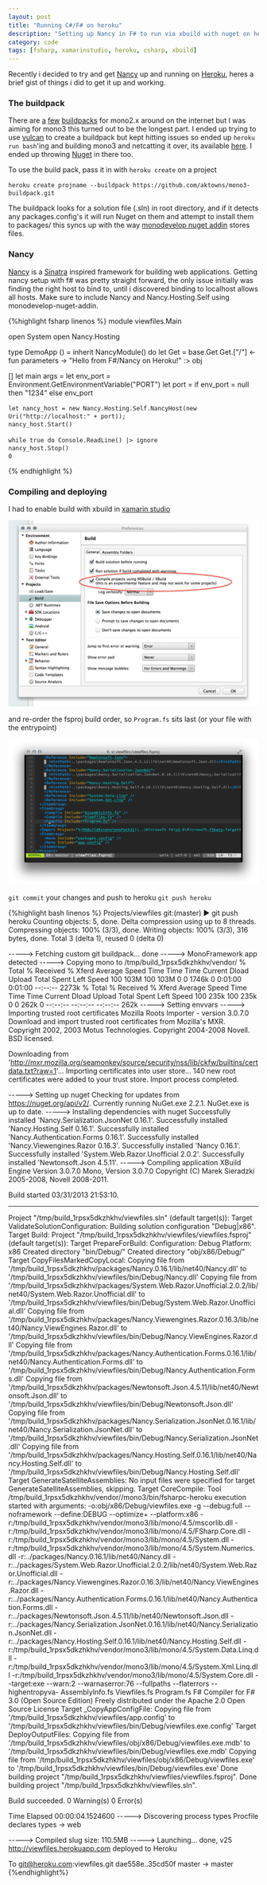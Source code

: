 ```yaml
---
layout: post
title: "Running C#/F# on heroku"
description: "Setting up Nancy in F# to run via xbuild with nuget on heroku"
category: code
tags: [fsharp, xamarinstudio, heroku, csharp, xbuild]
---
```


Recently i decided to try and get [Nancy](http://nancyfx.org/) up and running on [Heroku](http://www.heroku.com/), heres a brief gist of things i did to get it up and working.

### The buildpack
There are [a](https://github.com/bvanderveen/heroku-mono-buildpack) [few](https://github.com/brandur/heroku-buildpack-mono) [buildpacks](https://github.com/BenHall/heroku-buildpack-mono) for mono2.x around on the internet but I was aiming for mono3 this turned out to be the longest part.
I ended up trying to use [vulcan](https://github.com/heroku/vulcan) to create a buildpack but kept hitting issues so ended up `heroku run bash`'ing and building mono3 and netcatting it over, its available [here](https://github.com/aktowns/mono3-buildpack). I ended up throwing [Nuget](http://nuget.org/) in there too.

To use the build pack, pass it in with `heroku create` on a project

    heroku create projname --buildpack https://github.com/aktowns/mono3-buildpack.git

The buildpack looks for a solution file (.sln) in root directory, and if it detects any packages.config's it will run Nuget on them and attempt to install them to packages/ this syncs up with the way [monodevelop nuget addin](https://github.com/mrward/monodevelop-nuget-addin) stores files.

### Nancy
[Nancy](http://nancyfx.org/) is a [Sinatra](http://www.sinatrarb.com/) inspired framework for building web applications. Getting nancy setup with f# was pretty straight forward, the only issue initially was finding the right host to bind to, until i discovered binding to localhost allows all hosts. Make sure to include Nancy and Nancy.Hosting.Self using monodevelop-nuget-addin.

{%highlight fsharp linenos %}
module viewfiles.Main

open System
open Nancy.Hosting

type DemoApp () =
    inherit NancyModule()
    do
        let Get = base.Get
        Get.["/"] <- fun parameters -> "Hello from F#/Nancy on Heroku!" :> obj

[<EntryPoint>]
let main args = 
    let env_port = Environment.GetEnvironmentVariable("PORT")
    let port = if env_port = null then "1234" else env_port
    
    let nancy_host = new Nancy.Hosting.Self.NancyHost(new Uri("http://localhost:" + port));
    nancy_host.Start()
    
    while true do Console.ReadLine() |> ignore
    nancy_host.Stop()
    0
{% endhighlight %}

### Compiling and deploying
I had to enable build with xbuild in [xamarin studio](http://xamarin.com/studio)

![xamarin studio](/images/Screen%20Shot%202013-04-01%20at%2010.30.26%20AM.png) 

and re-order the fsproj build order, so `Program.fs` sits last (or your file with the entrypoint) 

![re-order](/images/Screen%20Shot%202013-04-01%20at%2010.40.25%20AM.png)

`git commit` your changes and push to heroku `git push heroku` 

{%highlight bash linenos %}
Projects/viewfiles git:(master) ▶ git push heroku
Counting objects: 5, done.
Delta compression using up to 8 threads.
Compressing objects: 100% (3/3), done.
Writing objects: 100% (3/3), 316 bytes, done.
Total 3 (delta 1), reused 0 (delta 0)

-----> Fetching custom git buildpack... done
-----> MonoFramework app detected
-----> Copying mono to /tmp/build_1rpsx5dkzhkhv/vendor/
  % Total    % Received % Xferd  Average Speed   Time    Time     Time  Current
                                 Dload  Upload   Total   Spent    Left  Speed
100  103M  100  103M    0     0  1746k      0  0:01:00  0:01:00 --:--:-- 2273k
  % Total    % Received % Xferd  Average Speed   Time    Time     Time  Current
                                 Dload  Upload   Total   Spent    Left  Speed
100  235k  100  235k    0     0   262k      0 --:--:-- --:--:-- --:--:--  262k
-----> Setting envvars
-----> Importing trusted root certificates
Mozilla Roots Importer - version 3.0.7.0
Download and import trusted root certificates from Mozilla's MXR.
Copyright 2002, 2003 Motus Technologies. Copyright 2004-2008 Novell. BSD licensed.

Downloading from 'http://mxr.mozilla.org/seamonkey/source/security/nss/lib/ckfw/builtins/certdata.txt?raw=1'...
Importing certificates into user store...
140 new root certificates were added to your trust store.
Import process completed.

-----> Setting up nuget
Checking for updates from https://nuget.org/api/v2/.
Currently running NuGet.exe 2.2.1.
NuGet.exe is up to date.
-----> Installing dependencies with nuget
Successfully installed 'Nancy.Serialization.JsonNet 0.16.1'.
Successfully installed 'Nancy.Hosting.Self 0.16.1'.
Successfully installed 'Nancy.Authentication.Forms 0.16.1'.
Successfully installed 'Nancy.Viewengines.Razor 0.16.3'.
Successfully installed 'Nancy 0.16.1'.
Successfully installed 'System.Web.Razor.Unofficial 2.0.2'.
Successfully installed 'Newtonsoft.Json 4.5.11'.
-----> Compiling application
XBuild Engine Version 3.0.7.0
Mono, Version 3.0.7.0
Copyright (C) Marek Sieradzki 2005-2008, Novell 2008-2011.

Build started 03/31/2013 21:53:10.
__________________________________________________
Project "/tmp/build_1rpsx5dkzhkhv/viewfiles.sln" (default target(s)):
  Target ValidateSolutionConfiguration:
    Building solution configuration "Debug|x86".
  Target Build:
    Project "/tmp/build_1rpsx5dkzhkhv/viewfiles/viewfiles.fsproj" (default target(s)):
      Target PrepareForBuild:
        Configuration: Debug Platform: x86
        Created directory "bin/Debug/"
        Created directory "obj/x86/Debug/"
      Target CopyFilesMarkedCopyLocal:
        Copying file from '/tmp/build_1rpsx5dkzhkhv/packages/Nancy.0.16.1/lib/net40/Nancy.dll' to '/tmp/build_1rpsx5dkzhkhv/viewfiles/bin/Debug/Nancy.dll'
        Copying file from '/tmp/build_1rpsx5dkzhkhv/packages/System.Web.Razor.Unofficial.2.0.2/lib/net40/System.Web.Razor.Unofficial.dll' to '/tmp/build_1rpsx5dkzhkhv/viewfiles/bin/Debug/System.Web.Razor.Unofficial.dll'
        Copying file from '/tmp/build_1rpsx5dkzhkhv/packages/Nancy.Viewengines.Razor.0.16.3/lib/net40/Nancy.ViewEngines.Razor.dll' to '/tmp/build_1rpsx5dkzhkhv/viewfiles/bin/Debug/Nancy.ViewEngines.Razor.dll'
        Copying file from '/tmp/build_1rpsx5dkzhkhv/packages/Nancy.Authentication.Forms.0.16.1/lib/net40/Nancy.Authentication.Forms.dll' to '/tmp/build_1rpsx5dkzhkhv/viewfiles/bin/Debug/Nancy.Authentication.Forms.dll'
        Copying file from '/tmp/build_1rpsx5dkzhkhv/packages/Newtonsoft.Json.4.5.11/lib/net40/Newtonsoft.Json.dll' to '/tmp/build_1rpsx5dkzhkhv/viewfiles/bin/Debug/Newtonsoft.Json.dll'
        Copying file from '/tmp/build_1rpsx5dkzhkhv/packages/Nancy.Serialization.JsonNet.0.16.1/lib/net40/Nancy.Serialization.JsonNet.dll' to '/tmp/build_1rpsx5dkzhkhv/viewfiles/bin/Debug/Nancy.Serialization.JsonNet.dll'
        Copying file from '/tmp/build_1rpsx5dkzhkhv/packages/Nancy.Hosting.Self.0.16.1/lib/net40/Nancy.Hosting.Self.dll' to '/tmp/build_1rpsx5dkzhkhv/viewfiles/bin/Debug/Nancy.Hosting.Self.dll'
      Target GenerateSatelliteAssemblies:
      No input files were specified for target GenerateSatelliteAssemblies, skipping.
      Target CoreCompile:
        Tool /tmp/build_1rpsx5dkzhkhv/vendor//mono3/bin/fsharpc-heroku execution started with arguments: -o:obj/x86/Debug/viewfiles.exe -g --debug:full --noframework --define:DEBUG --optimize+ --platform:x86 -r:/tmp/build_1rpsx5dkzhkhv/vendor/mono3/lib/mono/4.5/mscorlib.dll -r:/tmp/build_1rpsx5dkzhkhv/vendor/mono3/lib/mono/4.5/FSharp.Core.dll -r:/tmp/build_1rpsx5dkzhkhv/vendor/mono3/lib/mono/4.5/System.dll -r:/tmp/build_1rpsx5dkzhkhv/vendor/mono3/lib/mono/4.5/System.Numerics.dll -r:../packages/Nancy.0.16.1/lib/net40/Nancy.dll -r:../packages/System.Web.Razor.Unofficial.2.0.2/lib/net40/System.Web.Razor.Unofficial.dll -r:../packages/Nancy.Viewengines.Razor.0.16.3/lib/net40/Nancy.ViewEngines.Razor.dll -r:../packages/Nancy.Authentication.Forms.0.16.1/lib/net40/Nancy.Authentication.Forms.dll -r:../packages/Newtonsoft.Json.4.5.11/lib/net40/Newtonsoft.Json.dll -r:../packages/Nancy.Serialization.JsonNet.0.16.1/lib/net40/Nancy.Serialization.JsonNet.dll -r:../packages/Nancy.Hosting.Self.0.16.1/lib/net40/Nancy.Hosting.Self.dll -r:/tmp/build_1rpsx5dkzhkhv/vendor/mono3/lib/mono/4.5/System.Data.Linq.dll -r:/tmp/build_1rpsx5dkzhkhv/vendor/mono3/lib/mono/4.5/System.Xml.Linq.dll -r:/tmp/build_1rpsx5dkzhkhv/vendor/mono3/lib/mono/4.5/System.Core.dll --target:exe --warn:2 --warnaserror:76 --fullpaths --flaterrors --highentropyva- AssemblyInfo.fs Viewfiles.fs Program.fs
        F# Compiler for F# 3.0 (Open Source Edition)
        Freely distributed under the Apache 2.0 Open Source License
      Target _CopyAppConfigFile:
        Copying file from '/tmp/build_1rpsx5dkzhkhv/viewfiles/app.config' to '/tmp/build_1rpsx5dkzhkhv/viewfiles/bin/Debug/viewfiles.exe.config'
      Target DeployOutputFiles:
        Copying file from '/tmp/build_1rpsx5dkzhkhv/viewfiles/obj/x86/Debug/viewfiles.exe.mdb' to '/tmp/build_1rpsx5dkzhkhv/viewfiles/bin/Debug/viewfiles.exe.mdb'
        Copying file from '/tmp/build_1rpsx5dkzhkhv/viewfiles/obj/x86/Debug/viewfiles.exe' to '/tmp/build_1rpsx5dkzhkhv/viewfiles/bin/Debug/viewfiles.exe'
    Done building project "/tmp/build_1rpsx5dkzhkhv/viewfiles/viewfiles.fsproj".
Done building project "/tmp/build_1rpsx5dkzhkhv/viewfiles.sln".

Build succeeded.
   0 Warning(s)
   0 Error(s)

Time Elapsed 00:00:04.1524600
-----> Discovering process types
       Procfile declares types -> web

-----> Compiled slug size: 110.5MB
-----> Launching... done, v25
       http://viewfiles.herokuapp.com deployed to Heroku

To git@heroku.com:viewfiles.git
   dae558e..35cd50f  master -> master
{%endhighlight%}

